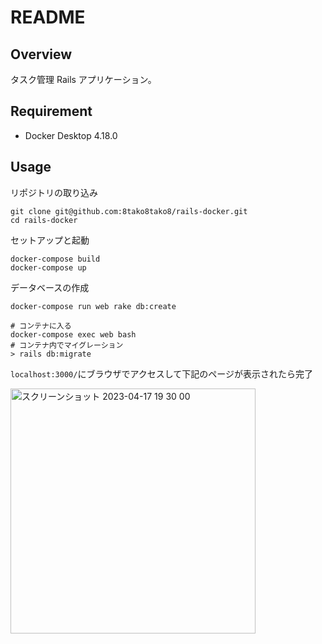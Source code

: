 # README

## Overview

タスク管理 Rails アプリケーション。

## Requirement

- Docker Desktop 4.18.0

## Usage

リポジトリの取り込み

```
git clone git@github.com:8tako8tako8/rails-docker.git
cd rails-docker
```

セットアップと起動

```
docker-compose build
docker-compose up
```

データベースの作成

```
docker-compose run web rake db:create
```

```
# コンテナに入る
docker-compose exec web bash
# コンテナ内でマイグレーション
> rails db:migrate
```

`localhost:3000/`にブラウザでアクセスして下記のページが表示されたら完了

<img width="392" alt="スクリーンショット 2023-04-17 19 30 00" src="https://user-images.githubusercontent.com/65395999/232464023-a5cfd280-70af-43f2-99b8-8e44ea52bfdd.png">
